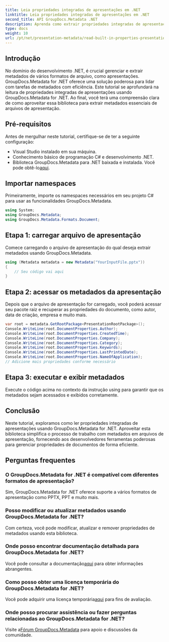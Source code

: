```yaml
---
title: Leia propriedades integradas de apresentações em .NET
linktitle: Leia propriedades integradas de apresentações em .NET
second_title: API GroupDocs.Metadata .NET
description: Aprenda como extrair propriedades integradas de apresentações usando GroupDocs.Metadata for .NET neste tutorial abrangente.
type: docs
weight: 10
url: /pt/net/presentation-metadata/read-built-in-properties-presentations/
---
```

## Introdução
No domínio do desenvolvimento .NET, é crucial gerenciar e extrair metadados de vários formatos de arquivo, como apresentações. GroupDocs.Metadata for .NET oferece uma solução poderosa para lidar com tarefas de metadados com eficiência. Este tutorial se aprofundará na leitura de propriedades integradas de apresentações usando GroupDocs.Metadata for .NET. Ao final, você terá uma compreensão clara de como aproveitar essa biblioteca para extrair metadados essenciais de arquivos de apresentação.
## Pré-requisitos
Antes de mergulhar neste tutorial, certifique-se de ter a seguinte configuração:
- Visual Studio instalado em sua máquina.
- Conhecimento básico de programação C# e desenvolvimento .NET.
-  Biblioteca GroupDocs.Metadata para .NET baixada e instalada. Você pode obtê-lo[aqui](https://releases.groupdocs.com/metadata/net/).

## Importar namespaces
Primeiramente, importe os namespaces necessários em seu projeto C# para usar as funcionalidades GroupDocs.Metadata.
```csharp
using System;
using GroupDocs.Metadata;
using GroupDocs.Metadata.Formats.Document;
```
## Etapa 1: carregar arquivo de apresentação
Comece carregando o arquivo de apresentação do qual deseja extrair metadados usando GroupDocs.Metadata.
```csharp
using (Metadata metadata = new Metadata("YourInputFile.pptx"))
{
    // Seu código vai aqui
}
```
## Etapa 2: acessar os metadados da apresentação
Depois que o arquivo de apresentação for carregado, você poderá acessar seu pacote raiz e recuperar as propriedades do documento, como autor, data de criação, empresa e muito mais.
```csharp
var root = metadata.GetRootPackage<PresentationRootPackage>();
Console.WriteLine(root.DocumentProperties.Author);
Console.WriteLine(root.DocumentProperties.CreatedTime);
Console.WriteLine(root.DocumentProperties.Company);
Console.WriteLine(root.DocumentProperties.Category);
Console.WriteLine(root.DocumentProperties.Keywords);
Console.WriteLine(root.DocumentProperties.LastPrintedDate);
Console.WriteLine(root.DocumentProperties.NameOfApplication);
// Adicione mais propriedades conforme necessário
```
## Etapa 3: executar e exibir metadados
Execute o código acima no contexto da instrução using para garantir que os metadados sejam acessados e exibidos corretamente.

## Conclusão
Neste tutorial, exploramos como ler propriedades integradas de apresentações usando GroupDocs.Metadata for .NET. Aproveitar esta biblioteca simplifica o processo de trabalho com metadados em arquivos de apresentação, fornecendo aos desenvolvedores ferramentas poderosas para gerenciar propriedades de documentos de forma eficiente.

## Perguntas frequentes
### O GroupDocs.Metadata for .NET é compatível com diferentes formatos de apresentação?
Sim, GroupDocs.Metadata for .NET oferece suporte a vários formatos de apresentação como PPTX, PPT e muito mais.
### Posso modificar ou atualizar metadados usando GroupDocs.Metadata for .NET?
Com certeza, você pode modificar, atualizar e remover propriedades de metadados usando esta biblioteca.
### Onde posso encontrar documentação detalhada para GroupDocs.Metadata for .NET?
 Você pode consultar a documentação[aqui](https://reference.groupdocs.com/metadata/net/) para obter informações abrangentes.
### Como posso obter uma licença temporária do GroupDocs.Metadata for .NET?
 Você pode adquirir uma licença temporária[aqui](https://purchase.groupdocs.com/temporary-license/) para fins de avaliação.
### Onde posso procurar assistência ou fazer perguntas relacionadas ao GroupDocs.Metadata for .NET?
 Visite a[Fórum GroupDocs.Metadata](https://forum.groupdocs.com/c/metadata/14) para apoio e discussões da comunidade.